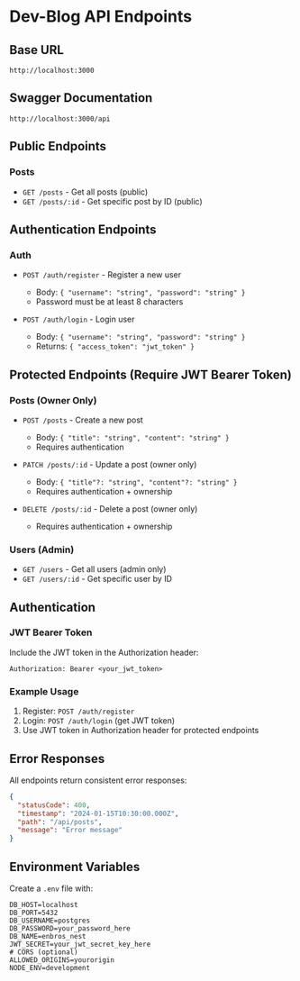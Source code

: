 # Dev-Blog API Endpoints

## Base URL

`http://localhost:3000`

## Swagger Documentation

`http://localhost:3000/api`

## Public Endpoints

### Posts

- `GET /posts` - Get all posts (public)
- `GET /posts/:id` - Get specific post by ID (public)

## Authentication Endpoints

### Auth

- `POST /auth/register` - Register a new user
  - Body: `{ "username": "string", "password": "string" }`
  - Password must be at least 8 characters

- `POST /auth/login` - Login user
  - Body: `{ "username": "string", "password": "string" }`
  - Returns: `{ "access_token": "jwt_token" }`

## Protected Endpoints (Require JWT Bearer Token)

### Posts (Owner Only)

- `POST /posts` - Create a new post
  - Body: `{ "title": "string", "content": "string" }`
  - Requires authentication

- `PATCH /posts/:id` - Update a post (owner only)
  - Body: `{ "title"?: "string", "content"?: "string" }`
  - Requires authentication + ownership

- `DELETE /posts/:id` - Delete a post (owner only)
  - Requires authentication + ownership

### Users (Admin)

- `GET /users` - Get all users (admin only)
- `GET /users/:id` - Get specific user by ID

## Authentication

### JWT Bearer Token

Include the JWT token in the Authorization header:

```
Authorization: Bearer <your_jwt_token>
```

### Example Usage

1. Register: `POST /auth/register`
2. Login: `POST /auth/login` (get JWT token)
3. Use JWT token in Authorization header for protected endpoints

## Error Responses

All endpoints return consistent error responses:

```json
{
  "statusCode": 400,
  "timestamp": "2024-01-15T10:30:00.000Z",
  "path": "/api/posts",
  "message": "Error message"
}
```

## Environment Variables

Create a `.env` file with:

```env
DB_HOST=localhost
DB_PORT=5432
DB_USERNAME=postgres
DB_PASSWORD=your_password_here
DB_NAME=enbros_nest
JWT_SECRET=your_jwt_secret_key_here
# CORS (optional)
ALLOWED_ORIGINS=yourorigin
NODE_ENV=development
```
